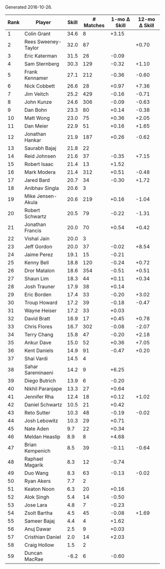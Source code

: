 Generated 2016-10-26.

| Rank | Player              | Skill | # Matches | 1-mo Δ Skill | 12-mo Δ Skill |
|------|---------------------|-------|-----------|--------------|---------------|
|    1 | Colin Grant         |  34.6 |         8 |        +3.15 |               |
|    2 | Rees Sweeney-Taylor |  32.0 |        87 |              |         +0.70 |
|    3 | Eric Katerman       |  31.5 |        26 |        -0.09 |               |
|    4 | Sam Sternberg       |  30.3 |       129 |        -0.32 |         +1.10 |
|    5 | Frank Kennamer      |  27.1 |       212 |        -0.36 |         -0.60 |
|    6 | Nick Cobbett        |  26.6 |        28 |        +0.97 |         +7.36 |
|    7 | Jim Veitch          |  25.2 |       429 |        -0.16 |         -0.71 |
|    8 | John Kunze          |  24.6 |       306 |        -0.09 |         -0.63 |
|    9 | Dan Bohn            |  23.3 |        80 |        +0.14 |         -0.38 |
|   10 | Matt Wong           |  23.0 |        75 |        +0.36 |         +2.05 |
|   11 | Dan Meier           |  22.9 |        51 |        +0.16 |         +1.65 |
|   12 | Jonathan Hankar     |  21.9 |       187 |        +0.26 |         -0.62 |
|   13 | Saurabh Bajaj       |  21.8 |        22 |              |               |
|   14 | Reid Johnsen        |  21.6 |        37 |        -0.35 |         +7.15 |
|   15 | Robert Isaac        |  21.4 |        13 |        +1.52 |               |
|   16 | Mark Modera         |  21.4 |       312 |        +0.51 |         -0.48 |
|   17 | Jared Bard          |  20.7 |        34 |        -0.30 |         +1.72 |
|   18 | Anibhav Singla      |  20.6 |         3 |              |               |
|   19 | Mike Jensen-Akula   |  20.6 |       219 |        +0.16 |         -1.04 |
|   20 | Robert Schwartz     |  20.5 |        79 |        -0.22 |         -1.31 |
|   21 | Jonathan Francis    |  20.0 |        70 |        +0.54 |         +0.42 |
|   22 | Vishal Jain         |  20.0 |         3 |              |               |
|   23 | Jeff Gordon         |  20.0 |        37 |        -0.02 |         +8.54 |
|   24 | Jaime Perez         |  19.1 |        15 |        -0.21 |               |
|   25 | Kenny Bell          |  18.8 |       120 |        -0.24 |         +0.72 |
|   26 | Dror Matalon        |  18.6 |       354 |        -0.51 |         +0.51 |
|   27 | Shaun Lim           |  18.3 |        44 |        +0.11 |         +0.34 |
|   28 | Josh Trauner        |  17.9 |        38 |        +0.14 |               |
|   29 | Eric Borden         |  17.4 |        33 |        -0.20 |         +3.02 |
|   30 | Troup Howard        |  17.2 |        39 |        -0.18 |         -0.47 |
|   31 | Wayne Heiser        |  17.2 |        33 |        +0.03 |               |
|   32 | David Bratt         |  16.9 |        17 |        +0.45 |         +0.78 |
|   33 | Chris Flores        |  16.7 |       302 |        -0.08 |         -2.07 |
|   34 | Terry Chang         |  15.8 |        47 |        -0.20 |         +2.18 |
|   35 | Ankur Dave          |  15.0 |        52 |        +0.36 |         +7.05 |
|   36 | Kent Daniels        |  14.9 |        91 |        -0.47 |         +0.20 |
|   37 | Shai Vardi          |  14.5 |         4 |              |               |
|   38 | Sahar Sareminaeni   |  14.2 |         9 |        +6.25 |               |
|   39 | Diego Butrich       |  13.9 |         6 |        -0.20 |               |
|   40 | Nikhil Paranjape    |  13.3 |        27 |        +0.64 |               |
|   41 | Jennifer Rha        |  12.4 |        18 |        +0.12 |         +1.02 |
|   42 | Daniel Schwartz     |  10.5 |        21 |        +0.42 |               |
|   43 | Reto Sutter         |  10.3 |        48 |        -0.19 |         -0.02 |
|   44 | Josh Lebowitz       |  10.3 |        29 |        +0.71 |               |
|   45 | Nate Aden           |   9.7 |        22 |        +0.34 |               |
|   46 | Meldan Heaslip      |   8.9 |         8 |        +4.68 |               |
|   47 | Brian Kempenich     |   8.5 |        39 |        -0.11 |         -0.64 |
|   48 | Raphael Magarik     |   8.3 |        12 |        -0.74 |               |
|   49 | Duo Wang            |   8.3 |        63 |        -0.13 |         -0.02 |
|   50 | Ryan Akers          |   7.7 |         2 |              |               |
|   51 | Keaton Noon         |   6.3 |        20 |        +0.16 |               |
|   52 | Alok Singh          |   5.4 |        14 |        -0.50 |               |
|   53 | Jose Lara           |   4.8 |         7 |        -0.23 |               |
|   54 | Zsolt Bartha        |   4.5 |        45 |        -0.08 |         +1.69 |
|   55 | Sameer Bajaj        |   4.4 |         4 |        +1.62 |               |
|   56 | Anuj Dawar          |   2.5 |         9 |        +0.03 |               |
|   57 | Cristhian Daniel    |   2.0 |        14 |        +2.03 |               |
|   58 | Craig Hollow        |   1.5 |         2 |              |               |
|   59 | Duncan MacRae       |  -6.2 |         6 |        -0.60 |               |